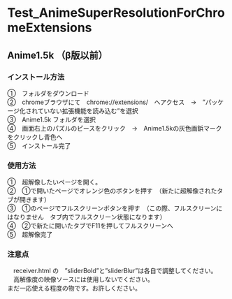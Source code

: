 # Test_AnimeSuperResolutionForChromeExtensions

## Anime1.5k （β版以前）

### インストール方法

①　フォルダをダウンロード <br>
②　chromeブラウザにて　chrome://extensions/　へアクセス　→　”パッケージ化されていない拡張機能を読み込む”を選択 <br>
③　Anime1.5k フォルダを選択　 <br>
④　画面右上のパズルのピースをクリック　→　Anime1.5kの灰色画鋲マークをクリックし青色へ <br>
⑤　インストール完了 <br>


### 使用方法 <br>

①　超解像したいページを開く。 <br>
②　①で開いたページでオレンジ色のボタンを押す　（新たに超解像されたタブが開きます） <br>
③　①のページでフルスクリーンボタンを押す　（この際、フルスクリーンにはなりません　タブ内でフルスクリーン状態になります） <br>
④　②で新たに開いたタブでF11を押してフルスクリーンへ <br>
⑤　超解像完了 <br>


### 注意点 <br>

　receiver.html の　”sliderBold”と”sliderBlur”は各自で調整してください。 <br>
　高解像度の映像ソースには使用しないでください。 <br>
  まだ一応使える程度の物です。お許しください。　<br>
